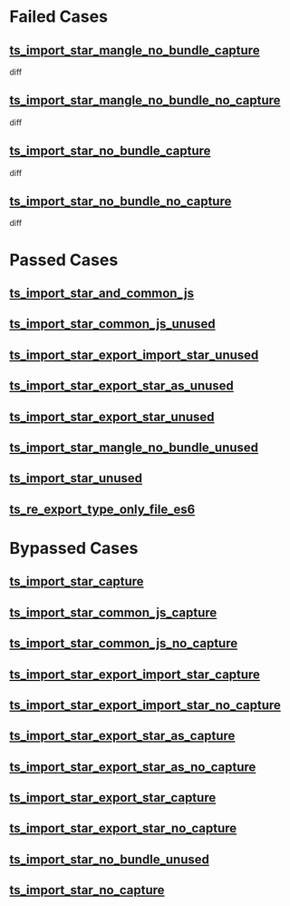 # Failed Cases
## [ts_import_star_mangle_no_bundle_capture](../../../crates/rolldown/tests/esbuild/importstar_ts/ts_import_star_mangle_no_bundle_capture/diff.md)
  diff
## [ts_import_star_mangle_no_bundle_no_capture](../../../crates/rolldown/tests/esbuild/importstar_ts/ts_import_star_mangle_no_bundle_no_capture/diff.md)
  diff
## [ts_import_star_no_bundle_capture](../../../crates/rolldown/tests/esbuild/importstar_ts/ts_import_star_no_bundle_capture/diff.md)
  diff
## [ts_import_star_no_bundle_no_capture](../../../crates/rolldown/tests/esbuild/importstar_ts/ts_import_star_no_bundle_no_capture/diff.md)
  diff
# Passed Cases
## [ts_import_star_and_common_js](../../../crates/rolldown/tests/esbuild/importstar_ts/ts_import_star_and_common_js)
## [ts_import_star_common_js_unused](../../../crates/rolldown/tests/esbuild/importstar_ts/ts_import_star_common_js_unused)
## [ts_import_star_export_import_star_unused](../../../crates/rolldown/tests/esbuild/importstar_ts/ts_import_star_export_import_star_unused)
## [ts_import_star_export_star_as_unused](../../../crates/rolldown/tests/esbuild/importstar_ts/ts_import_star_export_star_as_unused)
## [ts_import_star_export_star_unused](../../../crates/rolldown/tests/esbuild/importstar_ts/ts_import_star_export_star_unused)
## [ts_import_star_mangle_no_bundle_unused](../../../crates/rolldown/tests/esbuild/importstar_ts/ts_import_star_mangle_no_bundle_unused)
## [ts_import_star_unused](../../../crates/rolldown/tests/esbuild/importstar_ts/ts_import_star_unused)
## [ts_re_export_type_only_file_es6](../../../crates/rolldown/tests/esbuild/importstar_ts/ts_re_export_type_only_file_es6)
# Bypassed Cases
## [ts_import_star_capture](../../../crates/rolldown/tests/esbuild/importstar_ts/ts_import_star_capture/bypass.md)
## [ts_import_star_common_js_capture](../../../crates/rolldown/tests/esbuild/importstar_ts/ts_import_star_common_js_capture/bypass.md)
## [ts_import_star_common_js_no_capture](../../../crates/rolldown/tests/esbuild/importstar_ts/ts_import_star_common_js_no_capture/bypass.md)
## [ts_import_star_export_import_star_capture](../../../crates/rolldown/tests/esbuild/importstar_ts/ts_import_star_export_import_star_capture/bypass.md)
## [ts_import_star_export_import_star_no_capture](../../../crates/rolldown/tests/esbuild/importstar_ts/ts_import_star_export_import_star_no_capture/bypass.md)
## [ts_import_star_export_star_as_capture](../../../crates/rolldown/tests/esbuild/importstar_ts/ts_import_star_export_star_as_capture/bypass.md)
## [ts_import_star_export_star_as_no_capture](../../../crates/rolldown/tests/esbuild/importstar_ts/ts_import_star_export_star_as_no_capture/bypass.md)
## [ts_import_star_export_star_capture](../../../crates/rolldown/tests/esbuild/importstar_ts/ts_import_star_export_star_capture/bypass.md)
## [ts_import_star_export_star_no_capture](../../../crates/rolldown/tests/esbuild/importstar_ts/ts_import_star_export_star_no_capture/bypass.md)
## [ts_import_star_no_bundle_unused](../../../crates/rolldown/tests/esbuild/importstar_ts/ts_import_star_no_bundle_unused/bypass.md)
## [ts_import_star_no_capture](../../../crates/rolldown/tests/esbuild/importstar_ts/ts_import_star_no_capture/bypass.md)
